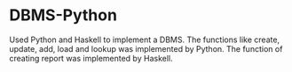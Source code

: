 # DBMS-Python
Used Python and Haskell to implement a DBMS. The functions like create, update, add, load and lookup was implemented by Python. The function of creating report was implemented by Haskell.
